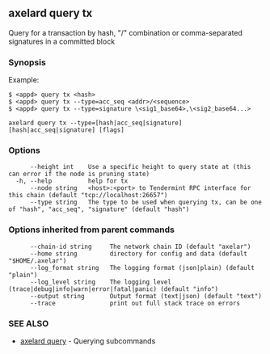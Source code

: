## axelard query tx

Query for a transaction by hash, "<addr>/<seq>" combination or comma-separated signatures in a committed block

### Synopsis

Example:

```
$ <appd> query tx <hash>
$ <appd> query tx --type=acc_seq <addr>/<sequence>
$ <appd> query tx --type=signature \<sig1_base64>,\<sig2_base64...>
```

```
axelard query tx --type=[hash|acc_seq|signature] [hash|acc_seq|signature] [flags]
```

### Options

```
      --height int    Use a specific height to query state at (this can error if the node is pruning state)
  -h, --help          help for tx
      --node string   <host>:<port> to Tendermint RPC interface for this chain (default "tcp://localhost:26657")
      --type string   The type to be used when querying tx, can be one of "hash", "acc_seq", "signature" (default "hash")
```

### Options inherited from parent commands

```
      --chain-id string     The network chain ID (default "axelar")
      --home string         directory for config and data (default "$HOME/.axelar")
      --log_format string   The logging format (json|plain) (default "plain")
      --log_level string    The logging level (trace|debug|info|warn|error|fatal|panic) (default "info")
      --output string       Output format (text|json) (default "text")
      --trace               print out full stack trace on errors
```

### SEE ALSO

- [axelard query](/cli-docs/v0_27_0/axelard_query) - Querying subcommands
